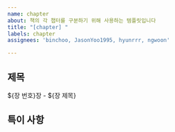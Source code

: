```yaml
---
name: chapter
about: 책의 각 챕터를 구분하기 위해 사용하는 템플릿입니다
title: "[chapter] "
labels: chapter
assignees: 'binchoo, JasonYoo1995, hyunrrr, ngwoon'

---
```


## 제목
${장 번호}장 - ${장 제목}

## 특이 사항
